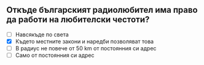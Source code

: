 ## Откъде българският радиолюбител има право да работи на любителски честоти?

<!-- Верният отговор е отбелязан с [X] -->

- [ ] Навсякъде по света
- [X] Където местните закони и наредби позволяват това
- [ ] В радиус не повече от 50 km от постоянния си адрес
- [ ] Само от постоянния си адрес
